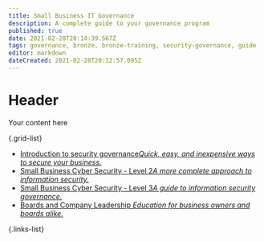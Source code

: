 ```yaml
---
title: Small Business IT Governance
description: A complete guide to your governance program
published: true
date: 2021-02-28T20:14:39.567Z
tags: governance, bronze, bronze-training, security-governance, guide
editor: markdown
dateCreated: 2021-02-28T20:12:57.095Z
---
```


# Header
Your content here

{.grid-list}
- [Introduction to security governance*Quick, easy, and inexpensive ways to secure your business.*](/bronze-training/background-simple)
- [Small Business Cyber Security - Level 2*A more complete approach to information security.*](/bronze-training/background-advanced)
- [Small Business Cyber Security - Level 3*A guide to information security governance.*](/bronze-training/background-governance)
- [Boards and Company Leadership *Education for business owners and boards alike.*](/bronze-training/background-boards)

{.links-list}